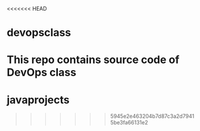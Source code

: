 <<<<<<< HEAD
# devopsclass
This repo contains source code of DevOps class
=======
# javaprojects
>>>>>>> 5945e2e463204b7d87c3a2d79415be3fa66131e2
